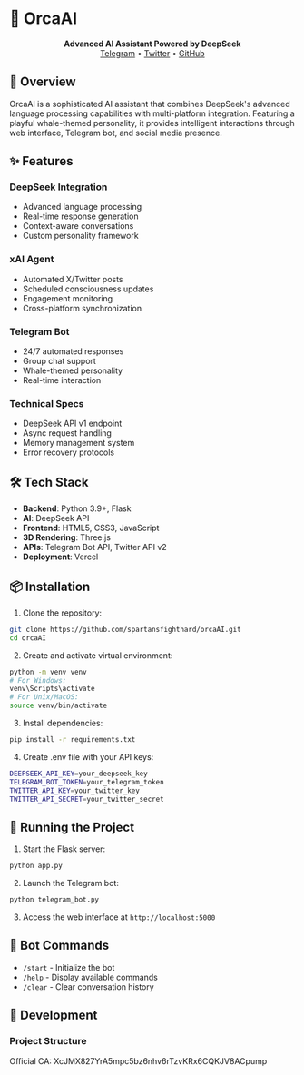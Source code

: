 # 🐋 OrcaAI

<div align="center">
    <strong>Advanced AI Assistant Powered by DeepSeek</strong>
    <br>
    <a href="https://t.me/orcaaiportal">Telegram</a> •
    <a href="https://x.com/orcaai">Twitter</a> •
    <a href="https://github.com/spartansfighthard/orcaAI">GitHub</a>
</div>

## 🌊 Overview

OrcaAI is a sophisticated AI assistant that combines DeepSeek's advanced language processing capabilities with multi-platform integration. Featuring a playful whale-themed personality, it provides intelligent interactions through web interface, Telegram bot, and social media presence.

## ✨ Features

### DeepSeek Integration
- Advanced language processing
- Real-time response generation
- Context-aware conversations
- Custom personality framework

### xAI Agent
- Automated X/Twitter posts
- Scheduled consciousness updates
- Engagement monitoring
- Cross-platform synchronization

### Telegram Bot
- 24/7 automated responses
- Group chat support
- Whale-themed personality
- Real-time interaction

### Technical Specs
- DeepSeek API v1 endpoint
- Async request handling
- Memory management system
- Error recovery protocols

## 🛠 Tech Stack

- **Backend**: Python 3.9+, Flask
- **AI**: DeepSeek API
- **Frontend**: HTML5, CSS3, JavaScript
- **3D Rendering**: Three.js
- **APIs**: Telegram Bot API, Twitter API v2
- **Deployment**: Vercel

## 📦 Installation

1. Clone the repository:
```bash
git clone https://github.com/spartansfighthard/orcaAI.git
cd orcaAI
```

2. Create and activate virtual environment:
```bash
python -m venv venv
# For Windows:
venv\Scripts\activate
# For Unix/MacOS:
source venv/bin/activate
```

3. Install dependencies:
```bash
pip install -r requirements.txt
```

4. Create .env file with your API keys:
```bash
DEEPSEEK_API_KEY=your_deepseek_key
TELEGRAM_BOT_TOKEN=your_telegram_token
TWITTER_API_KEY=your_twitter_key
TWITTER_API_SECRET=your_twitter_secret
```

## 🚀 Running the Project

1. Start the Flask server:
```bash
python app.py
```

2. Launch the Telegram bot:
```bash
python telegram_bot.py
```

3. Access the web interface at `http://localhost:5000`

## 🤖 Bot Commands

- `/start` - Initialize the bot
- `/help` - Display available commands
- `/clear` - Clear conversation history

## 🔧 Development

### Project Structure
Official CA: XcJMX827YrA5mpc5bz6nhv6rTzvKRx6CQKJV8ACpump
